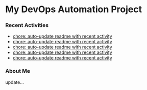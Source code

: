 # My DevOps Automation Project

### Recent Activities
<!-- activity:START -->
- [chore: auto-update readme with recent activity](https://github.com/kaigiii/mybowling-app/commit/a4337ecc417a0f5fb11a4e1c99a05584e3294f03)
- [chore: auto-update readme with recent activity](https://github.com/kaigiii/mybowling-app/commit/54af0bab7fdef32481d62639fb8b15c9b13be958)
- [chore: auto-update readme with recent activity](https://github.com/kaigiii/mybowling-app/commit/0b3c5fc8e9ba20c6ab112a2cb45d3982fe06caea)
- [chore: auto-update readme with recent activity](https://github.com/kaigiii/mybowling-app/commit/5b498831d605183ad25cc3fb454fed674b4d9b32)
- [chore: auto-update readme with recent activity](https://github.com/kaigiii/mybowling-app/commit/2eeb9f6326b66e9caaa4c9972abe0c33dbdfd4e1)
<!-- activity:END -->

### About Me
<!-- MYLINKS:START -->
<!-- MYLINKS:END -->

update...
